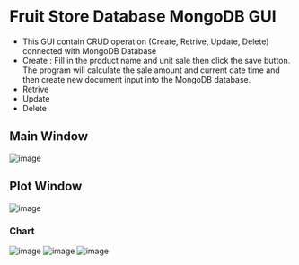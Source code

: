 # Fruit Store Database MongoDB GUI 
- This GUI contain CRUD operation (Create, Retrive, Update, Delete) connected with MongoDB Database
- Create : Fill in the product name and unit sale then click the save button. The program will calculate the sale amount and current date time and then create new document input into the MongoDB database.
- Retrive
- Update
- Delete

## Main Window
![image](https://user-images.githubusercontent.com/77285026/203693554-706b40d0-bbb0-4939-b22e-1446f44b3633.png)

## Plot Window
![image](https://user-images.githubusercontent.com/77285026/203672397-a1283d5f-29c0-4796-8e38-9ec368379881.png)

### Chart
![image](https://user-images.githubusercontent.com/77285026/203673265-9caeb899-bc8e-403f-821e-87c190d6cf8f.png)
![image](https://user-images.githubusercontent.com/77285026/203673316-e481e48b-57b9-4a30-a162-3185ea932ee9.png)
![image](https://user-images.githubusercontent.com/77285026/203673383-4c194416-4e87-46ea-b8fc-b463f87f17ce.png)
